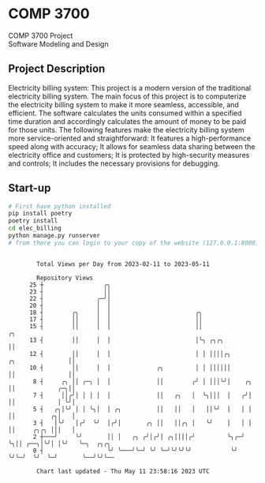 # COMP 3700
COMP 3700 Project  
Software Modeling and Design
## Project Description
Electricity billing system: This project is a modern version of the traditional electricity billing system. The main focus of this project is to computerize the electricity billing system to make it more seamless, accessible, and efficient. The software calculates the units consumed within a specified time duration and accordingly calculates the amount of money to be paid for those units. The following features make the electricity billing system more service-oriented and straightforward: It features a high-performance speed along with accuracy; It allows for seamless data sharing between the electricity office and customers; It is protected by high-security measures and controls; It includes the necessary provisions for debugging.

## Start-up
```bash
# First have python installed
pip install poetry
poetry install
cd elec_billing
python manage.py runserver
# from there you can login to your copy of the website (127.0.0.1:8000), default creds are admin/admin
```

```

        Total Views per Day from 2023-02-11 to 2023-05-11

        Repository Views
      25 ┼                 ╭╮
      23 ┤                 ││
      22 ┤               ╭─╯│
      20 ┤               │  │
      18 ┤        ╭╮     │  │                        ╭╮
      17 ┤        ││     │  │                        ││
      15 ┤        ││     │  │                        ││                                ╭╮
      13 ┤        ││     │  │                        │╰╮ ╭╮╭╮                          ││
      12 ┤        ││     │  │                        │ │ ││││╭╮       ╭╮               ││
      10 ┤        ││     │  │             ╭╮         │ │ ││││││       ││               ││
       8 ┤     ╭╮ ││ ╭─╮ │  │             ││        ╭╯ │ │││╰╯│    ╭╮ ││            ╭─╮││
       7 ┤     ││╭╯│ │ │ │  │             ││   ╭╮   │  ╰╮│││  │   ╭╯│ ││            │ ╰╯│
       5 ┤   ╭╮│╰╯ │ │ ╰╮│  │ ╭╮          ││   ││   │   ││╰╯  │   │ │ ││          ╭╮│   │
       3 ┤   │╰╯   │╭╯  ╰╯  │╭╯│       ╭╮ ││   ││╭╮ │   ╰╯    │   │ │ ││     ╭╮╭╮ │││   │
       2 ┼───╯     ╰╯       ││ │   ╭╮ ╭╯│╭╯│ ╭╮││││╭╯         ╰╮╭─╯ ╰╮││ ╭──╮│╰╯│ │╰╯   ╰─╮  ╭╮╭╮
       0 ┤                  ╰╯ ╰───╯╰─╯ ╰╯ ╰─╯╰╯╰╯╰╯           ╰╯    ╰╯╰─╯  ╰╯  ╰─╯       ╰──╯╰╯╰──

        Chart last updated - Thu May 11 23:58:16 2023 UTC
        
```
